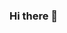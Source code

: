 ### Hi there 👋
<!-- **hhubibi/hhubibi** is a ✨ _special_ ✨ repository because its `README.md` (this file) appears on your GitHub profile. -->



<!-- - 🔭 I’m currently working on ...
- 🌱 I’m currently learning ...
- 👯 I’m looking to collaborate on ...
- 🤔 I’m looking for help with ...
- 💬 Ask me about ...
- 📫 How to reach me: ...
- 😄 Pronouns: ...
- ⚡ Fun fact: ... -->

